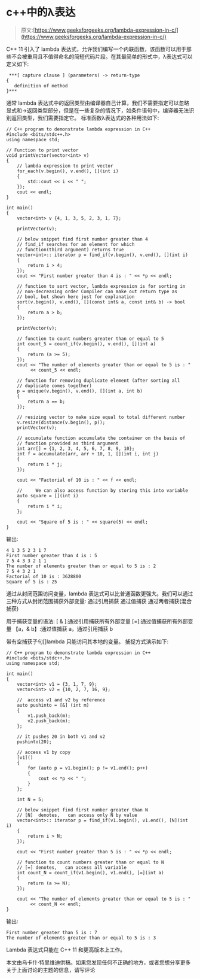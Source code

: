 # c++中的λ表达

> 原文:[https://www.geeksforgeeks.org/lambda-expression-in-c/](https://www.geeksforgeeks.org/lambda-expression-in-c/)

C++ 11 引入了 lambda 表达式，允许我们编写一个内联函数，该函数可以用于那些不会被重用且不值得命名的简短代码片段。在其最简单的形式中，λ表达式可以定义如下:

```
 ***[ capture clause ] (parameters) -> return-type  
{   
   definition of method   
}*** 
```

通常 lambda 表达式中的返回类型由编译器自己计算，我们不需要指定可以忽略显式和->返回类型部分，但是在一些复杂的情况下，如条件语句中，编译器无法识别返回类型，我们需要指定它。
标准函数λ表达式的各种用法如下:

```
// C++ program to demonstrate lambda expression in C++
#include <bits/stdc++.h>
using namespace std;

// Function to print vector
void printVector(vector<int> v)
{
    // lambda expression to print vector
    for_each(v.begin(), v.end(), [](int i)
    {
        std::cout << i << " ";
    });
    cout << endl;
}

int main()
{
    vector<int> v {4, 1, 3, 5, 2, 3, 1, 7};

    printVector(v);

    // below snippet find first number greater than 4
    // find_if searches for an element for which
    // function(third argument) returns true
    vector<int>:: iterator p = find_if(v.begin(), v.end(), [](int i)
    {
        return i > 4;
    });
    cout << "First number greater than 4 is : " << *p << endl;

    // function to sort vector, lambda expression is for sorting in
    // non-decreasing order Compiler can make out return type as
    // bool, but shown here just for explanation
    sort(v.begin(), v.end(), [](const int& a, const int& b) -> bool
    {
        return a > b;
    });

    printVector(v);

    // function to count numbers greater than or equal to 5
    int count_5 = count_if(v.begin(), v.end(), [](int a)
    {
        return (a >= 5);
    });
    cout << "The number of elements greater than or equal to 5 is : "
         << count_5 << endl;

    // function for removing duplicate element (after sorting all
    // duplicate comes together)
    p = unique(v.begin(), v.end(), [](int a, int b)
    {
        return a == b;
    });

    // resizing vector to make size equal to total different number
    v.resize(distance(v.begin(), p));
    printVector(v);

    // accumulate function accumulate the container on the basis of
    // function provided as third argument
    int arr[] = {1, 2, 3, 4, 5, 6, 7, 8, 9, 10};
    int f = accumulate(arr, arr + 10, 1, [](int i, int j)
    {
        return i * j;
    });

    cout << "Factorial of 10 is : " << f << endl;

    //     We can also access function by storing this into variable
    auto square = [](int i)
    {
        return i * i;
    };

    cout << "Square of 5 is : " << square(5) << endl;
}
```

输出:

```
4 1 3 5 2 3 1 7 
First number greater than 4 is : 5
7 5 4 3 3 2 1 1 
The number of elements greater than or equal to 5 is : 2
7 5 4 3 2 1 
Factorial of 10 is : 3628800
Square of 5 is : 25
```

通过从封闭范围访问变量，lambda 表达式可以比普通函数更强大。我们可以通过三种方式从封闭范围捕获外部变量:
通过引用捕获
通过值捕获
通过两者捕获(混合捕获)

用于捕获变量的语法:
[ & ]:通过引用捕获所有外部变量
[=]:通过值捕获所有外部变量
【a，& b】:通过值捕获 a，通过引用捕获 b

带有空捕获子句[]lambda 只能访问其本地的变量。
捕捉方式演示如下:

```
// C++ program to demonstrate lambda expression in C++
#include <bits/stdc++.h>
using namespace std;

int main()
{
    vector<int> v1 = {3, 1, 7, 9};
    vector<int> v2 = {10, 2, 7, 16, 9};

    //  access v1 and v2 by reference
    auto pushinto = [&] (int m)
    {
        v1.push_back(m);
        v2.push_back(m);
    };

    // it pushes 20 in both v1 and v2
    pushinto(20);

    // access v1 by copy
    [v1]()
    {
        for (auto p = v1.begin(); p != v1.end(); p++)
        {
            cout << *p << " ";
        }
    };

    int N = 5;

    // below snippet find first number greater than N
    // [N]  denotes,   can access only N by value
    vector<int>:: iterator p = find_if(v1.begin(), v1.end(), [N](int i)
    {
        return i > N;
    });

    cout << "First number greater than 5 is : " << *p << endl;

    // function to count numbers greater than or equal to N
    // [=] denotes,   can access all variable
    int count_N = count_if(v1.begin(), v1.end(), [=](int a)
    {
        return (a >= N);
    });

    cout << "The number of elements greater than or equal to 5 is : "
         << count_N << endl;
}
```

输出:

```
First number greater than 5 is : 7
The number of elements greater than or equal to 5 is : 3
```

Lambda 表达式只能在 C++ 11 和更高版本上工作。

本文由乌卡什·特里维迪供稿。如果您发现任何不正确的地方，或者您想分享更多关于上面讨论的主题的信息，请写评论